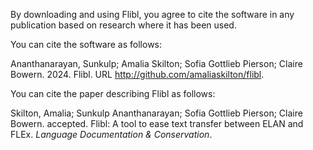 By downloading and using Flibl, you agree to cite the software in any publication based on research where it has been used.

You can cite the software as follows:

Ananthanarayan, Sunkulp; Amalia Skilton; Sofia Gottlieb Pierson; Claire Bowern. 2024. Flibl. URL http://github.com/amaliaskilton/flibl.

You can cite the paper describing Flibl as follows:

Skilton, Amalia; Sunkulp Ananthanarayan; Sofia Gottlieb Pierson; Claire Bowern. accepted. Flibl: A tool to ease text transfer between ELAN and FLEx. *Language Documentation & Conservation*.
